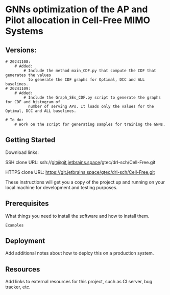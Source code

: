 # GNNs optimization of the AP and Pilot allocation in Cell-Free MIMO Systems

## Versions:
    # 20241108: 
        # Added:
            # Include the method main_CDF.py that compute the CDF that generates the values
              to generate the CDF graphs for Optimal, DCC and ALL baselines.   
    # 20241109: 
        # Added:
            # Include the Graph_SEs_CDF.py script to generate the graphs for CDF and histogram of 
              number of serving APs. It loads only the values for the Optimal, DCC and ALL baselines. 
    
    # To do:
        # Work on the script for generating samples for training the GNNs.
 

## Getting Started

Download links:

SSH clone URL: ssh://git@git.jetbrains.space/gtec/drl-sch/Cell-Free.git

HTTPS clone URL: https://git.jetbrains.space/gtec/drl-sch/Cell-Free.git



These instructions will get you a copy of the project up and running on your local machine for development and testing purposes.

## Prerequisites

What things you need to install the software and how to install them.

```
Examples
```

## Deployment

Add additional notes about how to deploy this on a production system.

## Resources

Add links to external resources for this project, such as CI server, bug tracker, etc.
